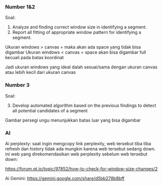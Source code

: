 ### Number 1&2
Soal:

1. Analyze and finding correct window size in identifying a segment.
2. Report all fitting of appropriate window pattern for identifying a segment.

Ukuran windows > canvas = maka akan ada space yang tidak bisa digambar
Ukuran windows < canvas = space akan bisa digambar full kecuali pada batas koordinat

Jadi ukuran windows yang ideal dalah sesuai/sama dengan ukuran canvas
atau lebih kecil dari ukuran canvas


### Number 3
Soal:

3. Develop automated algorithm based on the previous findings to detect all potential candidates
of a segment

Gambar persegi ungu menunjukkan batas luar yang bisa digambar

### AI 

Ai perplexty: 
saat ingin mengcopy link perplexity, web tersebut tiba tiba refresh dan history tidak ada
mungkin karena web tersebut sedang down. ini web yang direkomendasikan web perplexity sebelum web tersebut down:

https://forum.qt.io/topic/97852/how-to-check-for-window-size-changes/2

Ai Gemini:
https://gemini.google.com/share/d5bb278b8bff
